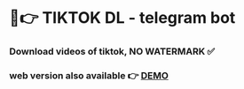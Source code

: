 # 🤩👉 TIKTOK DL - telegram bot

### Download videos of tiktok, NO WATERMARK ✅

### web version also available 👉 [DEMO](https://github.com/zalazarc20/tiktokDL)

